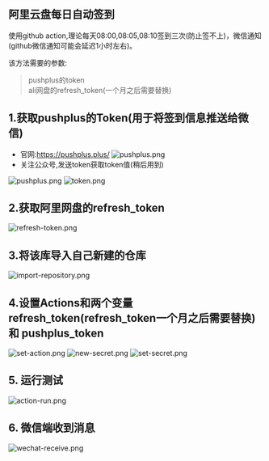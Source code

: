 ## 阿里云盘每日自动签到
使用github action,理论每天08:00,08:05,08:10签到三次(防止签不上)，微信通知(github微信通知可能会延迟1小时左右)。

该方法需要的参数:
> pushplus的token  
ali网盘的refresh_token(一个月之后需要替换)
## 1.获取pushplus的Token(用于将签到信息推送给微信)
- 官网:https://pushplus.plus/
![pushplus.png](https://i.postimg.cc/QdqvvBDh/pushplus.png)
- 关注公众号,发送token获取token值(稍后用到)

![pushplus.png](https://i.postimg.cc/wTXrst7L/pushplus.png)
![token.png](https://i.postimg.cc/WpMpwFwS/get-token.png)
## 2.获取阿里网盘的refresh_token
![refresh-token.png](https://i.postimg.cc/ydDtGssP/refresh-token.png)
## 3.将该库导入自己新建的仓库
![import-repository.png](https://i.postimg.cc/XYTC5gXY/import-repository.png)
## 4.设置Actions和两个变量 refresh_token(refresh_token一个月之后需要替换) 和 pushplus_token
![set-action.png](https://i.postimg.cc/7YmK7hFW/set-action.png)
![new-secret.png](https://i.postimg.cc/3xb7LKvL/new-secret.png)
![set-secret.png](https://i.postimg.cc/rwgbjgvM/set-secret.png)
## 5. 运行测试
![action-run.png](https://i.postimg.cc/DzvhySKy/action-run.png)
## 6. 微信端收到消息
![wechat-receive.png](https://i.postimg.cc/JtCVwnq8/wechat-receive.png)
